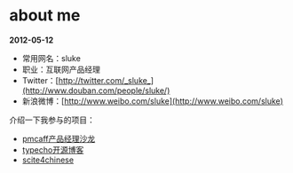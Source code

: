 # about me
__2012-05-12__

- 常用网名：sluke
- 职业：互联网产品经理
- Twitter：[http://twitter.com/_sluke_](http://www.douban.com/people/sluke/)
- 新浪微博：[http://www.weibo.com/sluke](http://www.weibo.com/sluke)

介绍一下我参与的项目：

- [pmcaff产品经理沙龙](http://www.pmcaff.com "为产品经理提供一个交流会友的平台，联合创始人")
- [typecho开源博客](http://www.typecho.org "提供一个轻量级的开源博客系统")
- [scite4chinese](http://code.google.com/p/scite4chinese/ "一个scite编辑器的本地化项目，利用开源资源打造一个顺手的文本编辑器")
